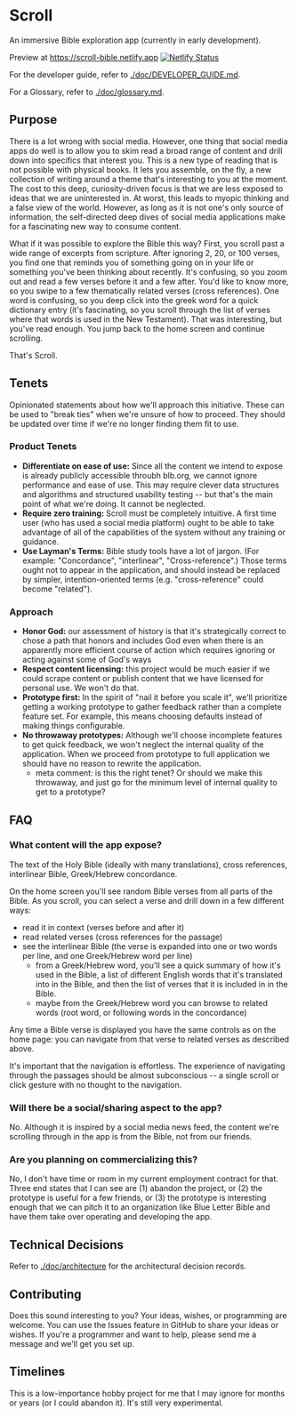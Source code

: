 # Scroll

An immersive Bible exploration app (currently in early development).

Preview at https://scroll-bible.netlify.app [![Netlify Status](https://api.netlify.com/api/v1/badges/603dde55-9275-4a40-915b-5fcc52beb6a4/deploy-status)](https://app.netlify.com/sites/scroll-bible/deploys)

For the developer guide, refer to [./doc/DEVELOPER_GUIDE.md](./doc/DEVELOPER_GUIDE.md).

For a Glossary, refer to [./doc/glossary.md](./doc/glossary.md).

## Purpose

There is a lot wrong with social media. However, one thing that social media
apps do well is to allow you to skim read a broad range of content and drill
down into specifics that interest you. This is a new type of reading that is not
possible with physical books. It lets you assemble, on the fly, a new collection
of writing around a theme that's interesting to you at the moment. The cost to
this deep, curiosity-driven focus is that we are less exposed to ideas that we
are uninterested in. At worst, this leads to myopic thinking and a false view of
the world. However, as long as it is not one's only source of information, the
self-directed deep dives of social media applications make for a fascinating new
way to consume content.

What if it was possible to explore the Bible this way? First, you scroll past a
wide range of excerpts from scripture. After ignoring 2, 20, or 100 verses, you
find one that reminds you of something going on in your life or something you've
been thinking about recently. It's confusing, so you zoom out and read a few
verses before it and a few after. You'd like to know more, so you swipe to a few
thematically related verses (cross references). One word is confusing, so you
deep click into the greek word for a quick dictionary entry (it's fascinating,
so you scroll through the list of verses where that words is used in the New
Testament). That was interesting, but you've read enough. You jump back to the
home screen and continue scrolling.

That's Scroll. 

## Tenets

Opinionated statements about how we'll approach this initiative. These can be
used to "break ties" when we're unsure of how to proceed. They should be updated
over time if we're no longer finding them fit to use. 

### Product Tenets

- **Differentiate on ease of use:** Since all the content we intend to expose is
  already publicly accessible throubh blb.org, we cannot ignore performance and
  ease of use. This may require clever data structures and algorithms and
  structured usability testing -- but that's the main point of what we're doing.
  It cannot be neglected. 
- **Require zero training:** Scroll must be completely intuitive. A first time
  user (who has used a social media platform) ought to be able to take advantage
  of all of the capabilities of the system without any training or guidance. 
- **Use Layman's Terms:** Bible study tools have a lot of jargon. (For example:
  "Concordance", "interlinear", "Cross-reference".) Those terms ought not to
  appear in the application, and should instead be replaced by simpler,
  intention-oriented terms (e.g. "cross-reference" could become "related").

### Approach

- **Honor God:** our assessment of history is that it's strategically correct to
  chose a path that honors and includes God even when there is an apparently
  more efficient course of action which requires ignoring or acting against some
  of God's ways
- **Respect content licensing:** this project would be much easier if we could
  scrape content or publish content that we have licensed for personal use. We
  won't do that.
- **Prototype first:** In the spirit of "nail it before you scale it", we'll
  prioritize getting a working prototype to gather feedback rather than a
  complete feature set. For example, this means choosing defaults instead of
  making things configurable.
- **No throwaway prototypes:** Although we'll choose incomplete features to get
  quick feedback, we won't neglect the internal quality of the application. When
  we proceed from prototype to full application we should have no reason to
  rewrite the application. 
    - meta comment: is this the right tenet? Or should we make this throwaway,
      and just go for the minimum level of internal quality to get to a
      prototype?

## FAQ

### What content will the app expose?

The text of the Holy Bible (ideally with many translations), cross references,
interlinear Bible, Greek/Hebrew concordance.

On the home screen you'll see random Bible verses from all parts of the Bible.
As you scroll, you can select a verse and drill down in a few different ways:
 - read it in context (verses before and after it)
 - read related verses (cross references for the passage)
 - see the interlinear Bible (the verse is expanded into one or two words per
   line, and one Greek/Hebrew word per line)
     - from a Greek/Hebrew word, you'll see a quick summary of how it's used in
       the Bible, a list of different English words that it's translated into in
       the Bible, and then the list of verses that it is included in in the
       Bible.
     - maybe from the Greek/Hebrew word you can browse to related words (root
       word, or following words in the concordance)

Any time a Bible verse is displayed you have the same controls as on the home
page: you can navigate from that verse to related verses as described above.

It's important that the navigation is effortless. The experience of navigating
through the passages should be almost subconscious -- a single scroll or click
gesture with no thought to the navigation. 

### Will there be a social/sharing aspect to the app?

No. Although it is inspired by a social media news feed, the content we're
scrolling through in the app is from the Bible, not from our friends. 

### Are you planning on commercializing this?

No, I don't have time or room in my current employment contract for that. Three
end states that I can see are (1) abandon the project, or (2) the prototype is
useful for a few friends, or (3) the prototype is interesting enough that we can
pitch it to an organization like Blue Letter Bible and have them take over
operating and developing the app.

## Technical Decisions

Refer to [./doc/architecture](./doc/architecture) for the architectural decision
records. 

## Contributing

Does this sound interesting to you? Your ideas, wishes, or programming are
welcome. You can use the Issues feature in GitHub to share your ideas or wishes.
If you're a programmer and want to help, please send me a message and we'll get
you set up.

## Timelines

This is a low-importance hobby project for me that I may ignore for months or
years (or I could abandon it). It's still very experimental.
